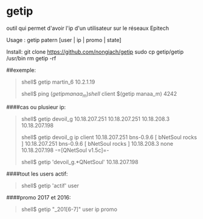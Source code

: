 getip
=====

outil qui permet d'avoir l'ip d'un utilisateur sur le réseaux Epitech

Usage : getip patern [user | ip | promo | state]

Install:
git clone https://github.com/nongiach/getip
sudo cp getip/getip /usr/bin
rm getip -rf

##exemple:
>shell$ getip martin_6
>10.2.1.19
>
>shell$ ping $(getip manaa_m)
>shell$ client $(getip manaa_m) 4242

####cas ou plusieur ip:
>shell$ getip devoil_g
>10.18.207.251 
>10.18.207.251 
>10.18.208.3 
>10.18.207.198
>
>shell$ getip devoil_g ip client
>10.18.207.251 bns-0.9.6 [ bNetSoul rocks ] 
>10.18.207.251 bns-0.9.6 [ bNetSoul rocks ] 
>10.18.208.3 none 
>10.18.207.198 -=[QNetSoul v1.5c]=- 
>
>shell$ getip 'devoil_g.*QNetSoul'
>10.18.207.198

####tout les users actif:
>shell$ getip 'actif' user


####promo 2017 et 2016:
>shell$ getip "_201[6-7]" user ip promo




